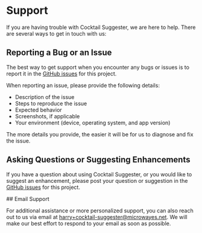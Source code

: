 # Support

If you are having trouble with Cocktail Suggester, we are here to help. There
are several ways to get in touch with us:

## Reporting a Bug or an Issue

The best way to get support when you encounter any bugs or issues is to report
it in the [GitHub issues](https://github.com/hazzadous/bottail/issues) for this
project.

When reporting an issue, please provide the following details:

 * Description of the issue
 * Steps to reproduce the issue
 * Expected behavior
 * Screenshots, if applicable
 * Your environment (device, operating system, and app version)
  
The more details you provide, the easier it will be for us to diagnose and fix
the issue.

## Asking Questions or Suggesting Enhancements

If you have a question about using Cocktail Suggester, or you would like to
suggest an enhancement, please post your question or suggestion in the [GitHub
issues](https://github.com/hazzadous/bottail/issues) for this project.

## Email Support 

For additional assistance or more personalized support, you can
also reach out to us via email at harry+cocktail-suggester@microwayes.net. We
will make our best effort to respond to your email as soon as possible.